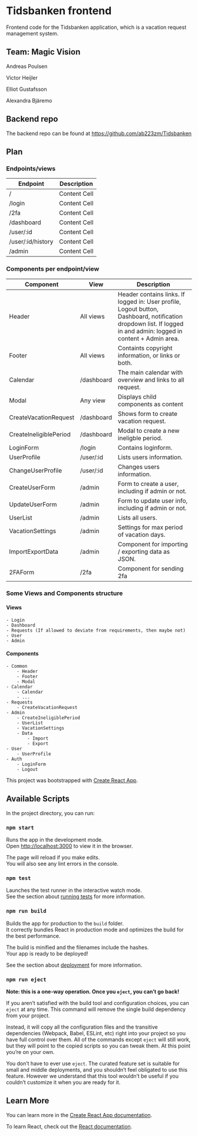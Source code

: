 # Tidsbanken frontend
Frontend code for the Tidsbanken application, which is a vacation request management system.

## Team: Magic Vision
Andreas Poulsen

Victor Heijler

Elliot Gustafsson

Alexandra Bjäremo

## Backend repo
The backend repo can be found at https://github.com/ab223zm/Tidsbanken



## Plan

### Endpoints/views


| Endpoint           | Description   |
| ------------------ | ------------- |
| /                  | Content Cell  |
| /login             | Content Cell  |
| /2fa               | Content Cell  |
| /dashboard         | Content Cell  |
| /user/:id          | Content Cell  |
| /user/:id/history  | Content Cell  |
| /admin             | Content Cell  |



### Components per endpoint/view
| Component     | View           | Description |
| ------------- | -------------- | ----------- |
| Header        | All views      | Header contains links. If logged in: User profile, Logout button, Dashboard, notification dropdown list. If logged in and admin: logged in content + Admin area.  |
| Footer        | All views      | Containts copyright information, or links or both. |
| Calendar      | /dashboard     | The main calendar with overview and links to all request. |
| Modal | Any view | Displays child components as content |
| CreateVacationRequest | /dashboard | Shows form to create vacation request. |
| CreateIneligiblePeriod | /dashboard | Modal to create a new ineligble period. |
| LoginForm     | /login         | Contains loginform. |
| UserProfile   | /user/:id      | Lists users information.  |
| ChangeUserProfile | /user/:id | Changes users information. |
| CreateUserForm    | /admin      | Form to create a user, including if admin or not. |
| UpdateUserForm     | /admin      | Form to update user info, including if admin or not. |
| UserList | /admin | Lists all users. |
| VacationSettings | /admin | Settings for max period of vacation days. |
| ImportExportData | /admin | Component for importing / exporting data as JSON. |
|2FAForm| /2fa | Component for sending 2fa |


### Some Views and Components structure

#### Views
    - Login
    - Dashboard
    - Requests (If allowed to deviate from requirements, then maybe not)
    - User
    - Admin


#### Components
    - Common
        - Header
        - Footer
        - Modal
    - Calendar
        - Calendar
        - ...
    - Requests
        - CreateVacationRequest
    - Admin
        - CreateIneligiblePeriod
        - UserList
        - VacationSettings
        - Data
            - Import
            - Export
    - User
        - UserProfile
    - Auth
        - LoginForm
        - Logout
This project was bootstrapped with [Create React App](https://github.com/facebook/create-react-app).

## Available Scripts

In the project directory, you can run:

### `npm start`

Runs the app in the development mode.<br />
Open [http://localhost:3000](http://localhost:3000) to view it in the browser.

The page will reload if you make edits.<br />
You will also see any lint errors in the console.

### `npm test`

Launches the test runner in the interactive watch mode.<br />
See the section about [running tests](https://facebook.github.io/create-react-app/docs/running-tests) for more information.

### `npm run build`

Builds the app for production to the `build` folder.<br />
It correctly bundles React in production mode and optimizes the build for the best performance.

The build is minified and the filenames include the hashes.<br />
Your app is ready to be deployed!

See the section about [deployment](https://facebook.github.io/create-react-app/docs/deployment) for more information.

### `npm run eject`

**Note: this is a one-way operation. Once you `eject`, you can’t go back!**

If you aren’t satisfied with the build tool and configuration choices, you can `eject` at any time. This command will remove the single build dependency from your project.

Instead, it will copy all the configuration files and the transitive dependencies (Webpack, Babel, ESLint, etc) right into your project so you have full control over them. All of the commands except `eject` will still work, but they will point to the copied scripts so you can tweak them. At this point you’re on your own.

You don’t have to ever use `eject`. The curated feature set is suitable for small and middle deployments, and you shouldn’t feel obligated to use this feature. However we understand that this tool wouldn’t be useful if you couldn’t customize it when you are ready for it.

## Learn More

You can learn more in the [Create React App documentation](https://facebook.github.io/create-react-app/docs/getting-started).

To learn React, check out the [React documentation](https://reactjs.org/).
